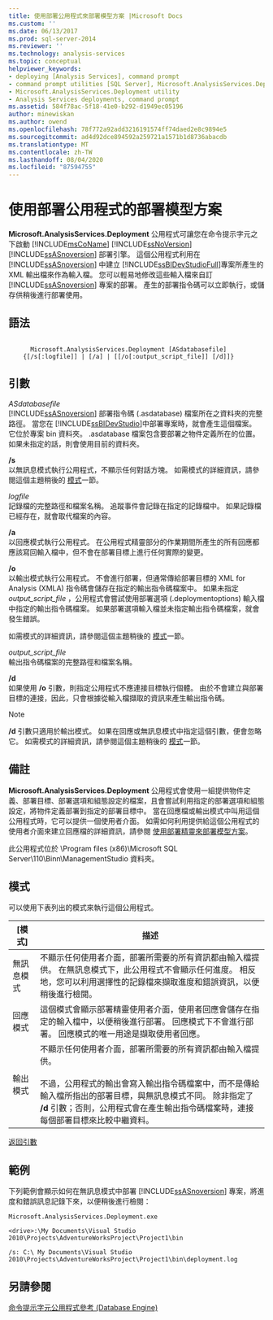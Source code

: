 ```yaml
---
title: 使用部署公用程式來部署模型方案 |Microsoft Docs
ms.custom: ''
ms.date: 06/13/2017
ms.prod: sql-server-2014
ms.reviewer: ''
ms.technology: analysis-services
ms.topic: conceptual
helpviewer_keywords:
- deploying [Analysis Services], command prompt
- command prompt utilities [SQL Server], Microsoft.AnalysisServices.Deployment
- Microsoft.AnalysisServices.Deployment utility
- Analysis Services deployments, command prompt
ms.assetid: 584f78ac-5f18-41e0-b292-d1949ec05196
author: minewiskan
ms.author: owend
ms.openlocfilehash: 78f772a92add3216191574ff74daed2e8c9894e5
ms.sourcegitcommit: ad4d92dce894592a259721a1571b1d8736abacdb
ms.translationtype: MT
ms.contentlocale: zh-TW
ms.lasthandoff: 08/04/2020
ms.locfileid: "87594755"
---
```

# <a name="deploy-model-solutions-with-the-deployment-utility"></a>使用部署公用程式的部署模型方案
  **Microsoft.AnalysisServices.Deployment** 公用程式可讓您在命令提示字元之下啟動 [!INCLUDE[msCoName](../../includes/msconame-md.md)] [!INCLUDE[ssNoVersion](../../includes/ssnoversion-md.md)] [!INCLUDE[ssASnoversion](../../includes/ssasnoversion-md.md)] 部署引擎。 這個公用程式利用在 [!INCLUDE[ssASnoversion](../../includes/ssasnoversion-md.md)] 中建立 [!INCLUDE[ssBIDevStudioFull](../../includes/ssbidevstudiofull-md.md)]專案所產生的 XML 輸出檔來作為輸入檔。 您可以輕易地修改這些輸入檔來自訂 [!INCLUDE[ssASnoversion](../../includes/ssasnoversion-md.md)] 專案的部署。 產生的部署指令碼可以立即執行，或儲存供稍後進行部署使用。  
  
## <a name="syntax"></a>語法  
  
```  
  
      Microsoft.AnalysisServices.Deployment [ASdatabasefile]   
    {[/s[:logfile]] | [/a] | [[/o[:output_script_file]] [/d]]}  
```  
  
##  <a name="arguments"></a><a name="Arguments"></a> 引數  
 *ASdatabasefile*  
 [!INCLUDE[ssASnoversion](../../includes/ssasnoversion-md.md)] 部署指令碼 (.asdatabase) 檔案所在之資料夾的完整路徑。 當您在 [!INCLUDE[ssBIDevStudio](../../includes/ssbidevstudio-md.md)]中部署專案時，就會產生這個檔案。 它位於專案 bin 資料夾。 .asdatabase 檔案包含要部署之物件定義所在的位置。 如果未指定的話，則會使用目前的資料夾。  
  
 **/s**  
 以無訊息模式執行公用程式，不顯示任何對話方塊。 如需模式的詳細資訊，請參閱這個主題稍後的 [模式](#Modes)一節。  
  
 *logfile*  
 記錄檔的完整路徑和檔案名稱。 追蹤事件會記錄在指定的記錄檔中。 如果記錄檔已經存在，就會取代檔案的內容。  
  
 **/a**  
 以回應模式執行公用程式。 在公用程式精靈部分的作業期間所產生的所有回應都應該寫回輸入檔中，但不會在部署目標上進行任何實際的變更。  
  
 **/o**  
 以輸出模式執行公用程式。 不會進行部署，但通常傳給部署目標的 XML for Analysis (XMLA) 指令碼會儲存在指定的輸出指令碼檔案中。 如果未指定 *output_script_file* ，公用程式會嘗試使用部署選項 (.deploymentoptions) 輸入檔中指定的輸出指令碼檔案。 如果部署選項輸入檔並未指定輸出指令碼檔案，就會發生錯誤。  
  
 如需模式的詳細資訊，請參閱這個主題稍後的 [模式](#Modes)一節。  
  
 *output_script_file*  
 輸出指令碼檔案的完整路徑和檔案名稱。  
  
 **/d**  
 如果使用 **/o** 引數，則指定公用程式不應連接目標執行個體。 由於不會建立與部署目標的連接，因此，只會根據從輸入檔擷取的資訊來產生輸出指令碼。  
  
> [!NOTE]  
>  **/d** 引數只適用於輸出模式。 如果在回應或無訊息模式中指定這個引數，便會忽略它。 如需模式的詳細資訊，請參閱這個主題稍後的 [模式](#Modes)一節。  
  
## <a name="remarks"></a>備註  
 **Microsoft.AnalysisServices.Deployment** 公用程式會使用一組提供物件定義、部署目標、部署選項和組態設定的檔案，且會嘗試利用指定的部署選項和組態設定，將物件定義部署到指定的部署目標中。 當在回應檔或輸出模式中叫用這個公用程式時，它可以提供一個使用者介面。 如需如何利用提供給這個公用程式的使用者介面來建立回應檔的詳細資訊，請參閱 [使用部署精靈來部署模型方案](deploy-model-solutions-using-the-deployment-wizard.md)。  
  
 此公用程式位於 \Program files (x86)\Microsoft SQL Server\110\Binn\ManagementStudio 資料夾。  
  
##  <a name="modes"></a><a name="Modes"></a> 模式  
 可以使用下表列出的模式來執行這個公用程式。  
  
|[模式]|描述|  
|----------|-----------------|  
|無訊息模式|不顯示任何使用者介面，部署所需要的所有資訊都由輸入檔提供。 在無訊息模式下，此公用程式不會顯示任何進度。 相反地，您可以利用選擇性的記錄檔來擷取進度和錯誤資訊，以便稍後進行檢閱。|  
|回應模式|這個模式會顯示部署精靈使用者介面，使用者回應會儲存在指定的輸入檔中，以便稍後進行部署。 回應模式下不會進行部署。 回應模式的唯一用途是擷取使用者回應。|  
|輸出模式|不顯示任何使用者介面，部署所需要的所有資訊都由輸入檔提供。<br /><br /> 不過，公用程式的輸出會寫入輸出指令碼檔案中，而不是傳給輸入檔所指出的部署目標，與無訊息模式不同。 除非指定了 **/d** 引數；否則，公用程式會在產生輸出指令碼檔案時，連接每個部署目標來比較中繼資料。|  
  
 [返回引數](#Arguments)  
  
## <a name="examples"></a>範例  
 下列範例會顯示如何在無訊息模式中部署 [!INCLUDE[ssASnoversion](../../includes/ssasnoversion-md.md)] 專案，將進度和錯誤訊息記錄下來，以便稍後進行檢閱：  
  
 `Microsoft.AnalysisServices.Deployment.exe`  
  
 `<drive>:\My Documents\Visual Studio 2010\Projects\AdventureWorksProject\Project1\bin`  
  
 `/s: C:\ My Documents\Visual Studio 2010\Projects\AdventureWorksProject\Project1\bin\deployment.log`  
  
## <a name="see-also"></a>另請參閱  
 [命令提示字元公用程式參考 &#40;Database Engine&#41;](../../tools/command-prompt-utility-reference-database-engine.md)  
  
  
